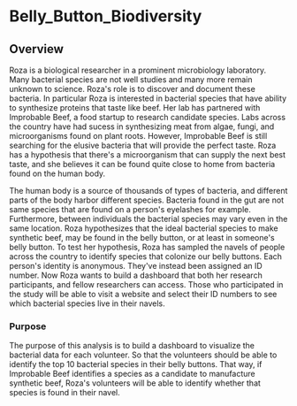 # Belly_Button_Biodiversity

## Overview

Roza is a biological researcher in a prominent microbiology laboratory. Many bacterial species are not well studies and many more remain unknown to science. Roza's role is to discover and document these bacteria. In particular Roza is interested in bacterial species that have ability to synthesize proteins that taste like beef. Her lab has partnered with Improbable Beef, a food startup to research candidate species. Labs across the country have had sucess in synthesizing meat from algae, fungi, and microorganisms found on plant roots. However, Improbable Beef is still searching for the elusive bacteria that will provide the perfect taste. Roza has a hypothesis that there's a microorganism that can supply the next best taste, and she believes it can be found quite close to home from bacteria found on the human body.

The human body is a source of thousands of types of bacteria, and different parts of the body harbor different species. Bacteria found in the gut are not same species that are found on a person's eyelashes for example. Furthermore, between individuals the bacterial species may vary even in the same location. Roza hypothesizes that the ideal bacterial species to make synthetic beef, may be found in the belly button, or at least in someone's belly button. To test her hypothesis, Roza has sampled the navels of people across the country to identify species that colonize our belly buttons. Each person's identity is anonymous. They've instead been assigned an ID number. Now Roza wants to build a dashboard that both her research participants, and fellow researchers can access. Those who participated in the study will be able to visit a website and select their ID numbers to see which bacterial species live in their navels.

### Purpose

The purpose of this analysis is to build a dashboard to visualize the bacterial data for each volunteer. So that the volunteers should be able to identify the top 10 bacterial species in their belly buttons. That way, if Improbable Beef identifies a species as a candidate to manufacture synthetic beef, Roza's volunteers will be able to identify whether that species is found in their navel.
